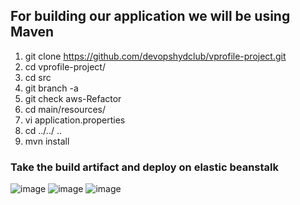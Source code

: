 ## For building our application we will be using Maven


 1. git clone https://github.com/devopshydclub/vprofile-project.git
 2. cd vprofile-project/
 3. cd src
 4. git branch -a
 5. git check aws-Refactor
 6. cd main/resources/
 7. vi application.properties               
 9. cd ../../ ..
 10. mvn install


### Take the build artifact and deploy on elastic beanstalk

![image](https://user-images.githubusercontent.com/66699491/213849437-58bfbcd5-5169-4170-aa24-3d78de00c850.png)
![image](https://user-images.githubusercontent.com/66699491/213849444-f3be99de-298b-4686-8ef6-73f9c32e8f15.png)
![image](https://user-images.githubusercontent.com/66699491/213849447-226fb297-045c-45a6-a64c-51de7e03d1fa.png)




